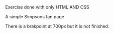 Exercise done with only HTML AND CSS

A simple Simpsons fan page

There is a brakpoint at 700px but it is not finished.